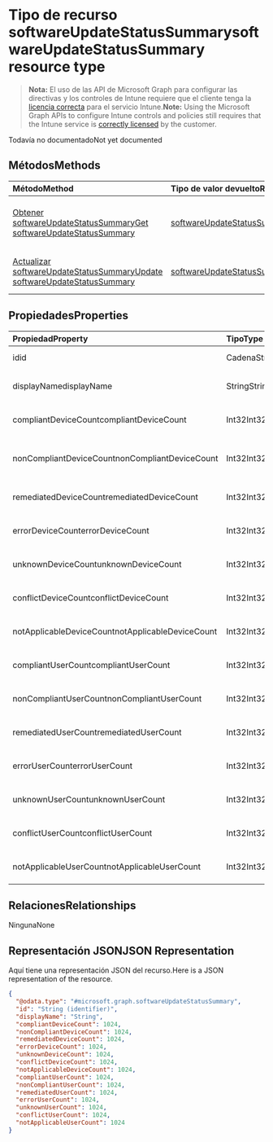 # <a name="softwareupdatestatussummary-resource-type"></a><span data-ttu-id="b74ab-101">Tipo de recurso softwareUpdateStatusSummary</span><span class="sxs-lookup"><span data-stu-id="b74ab-101">softwareUpdateStatusSummary resource type</span></span>

> <span data-ttu-id="b74ab-102">**Nota:** El uso de las API de Microsoft Graph para configurar las directivas y los controles de Intune requiere que el cliente tenga la [licencia correcta](https://go.microsoft.com/fwlink/?linkid=839381) para el servicio Intune.</span><span class="sxs-lookup"><span data-stu-id="b74ab-102">**Note:** Using the Microsoft Graph APIs to configure Intune controls and policies still requires that the Intune service is [correctly licensed](https://go.microsoft.com/fwlink/?linkid=839381) by the customer.</span></span>

<span data-ttu-id="b74ab-103">Todavía no documentado</span><span class="sxs-lookup"><span data-stu-id="b74ab-103">Not yet documented</span></span>
## <a name="methods"></a><span data-ttu-id="b74ab-104">Métodos</span><span class="sxs-lookup"><span data-stu-id="b74ab-104">Methods</span></span>
|<span data-ttu-id="b74ab-105">Método</span><span class="sxs-lookup"><span data-stu-id="b74ab-105">Method</span></span>|<span data-ttu-id="b74ab-106">Tipo de valor devuelto</span><span class="sxs-lookup"><span data-stu-id="b74ab-106">Return Type</span></span>|<span data-ttu-id="b74ab-107">Descripción</span><span class="sxs-lookup"><span data-stu-id="b74ab-107">Description</span></span>|
|:---|:---|:---|
|[<span data-ttu-id="b74ab-108">Obtener softwareUpdateStatusSummary</span><span class="sxs-lookup"><span data-stu-id="b74ab-108">Get softwareUpdateStatusSummary</span></span>](../api/intune_deviceconfig_softwareupdatestatussummary_get.md)|[<span data-ttu-id="b74ab-109">softwareUpdateStatusSummary</span><span class="sxs-lookup"><span data-stu-id="b74ab-109">softwareUpdateStatusSummary</span></span>](../resources/intune_deviceconfig_softwareupdatestatussummary.md)|<span data-ttu-id="b74ab-110">Lea las propiedades y las relaciones del objeto [softwareUpdateStatusSummary](../resources/intune_deviceconfig_softwareupdatestatussummary.md).</span><span class="sxs-lookup"><span data-stu-id="b74ab-110">Read properties and relationships of the [softwareUpdateStatusSummary](../resources/intune_deviceconfig_softwareupdatestatussummary.md) object.</span></span>|
|[<span data-ttu-id="b74ab-111">Actualizar softwareUpdateStatusSummary</span><span class="sxs-lookup"><span data-stu-id="b74ab-111">Update softwareUpdateStatusSummary</span></span>](../api/intune_deviceconfig_softwareupdatestatussummary_update.md)|[<span data-ttu-id="b74ab-112">softwareUpdateStatusSummary</span><span class="sxs-lookup"><span data-stu-id="b74ab-112">softwareUpdateStatusSummary</span></span>](../resources/intune_deviceconfig_softwareupdatestatussummary.md)|<span data-ttu-id="b74ab-113">Actualice las propiedades de un objeto [softwareUpdateStatusSummary](../resources/intune_deviceconfig_softwareupdatestatussummary.md).</span><span class="sxs-lookup"><span data-stu-id="b74ab-113">Update the properties of a [softwareUpdateStatusSummary](../resources/intune_deviceconfig_softwareupdatestatussummary.md) object.</span></span>|

## <a name="properties"></a><span data-ttu-id="b74ab-114">Propiedades</span><span class="sxs-lookup"><span data-stu-id="b74ab-114">Properties</span></span>
|<span data-ttu-id="b74ab-115">Propiedad</span><span class="sxs-lookup"><span data-stu-id="b74ab-115">Property</span></span>|<span data-ttu-id="b74ab-116">Tipo</span><span class="sxs-lookup"><span data-stu-id="b74ab-116">Type</span></span>|<span data-ttu-id="b74ab-117">Descripción</span><span class="sxs-lookup"><span data-stu-id="b74ab-117">Description</span></span>|
|:---|:---|:---|
|<span data-ttu-id="b74ab-118">id</span><span class="sxs-lookup"><span data-stu-id="b74ab-118">id</span></span>|<span data-ttu-id="b74ab-119">Cadena</span><span class="sxs-lookup"><span data-stu-id="b74ab-119">String</span></span>|<span data-ttu-id="b74ab-120">Clave de la entidad.</span><span class="sxs-lookup"><span data-stu-id="b74ab-120">Key of the entity.</span></span>|
|<span data-ttu-id="b74ab-121">displayName</span><span class="sxs-lookup"><span data-stu-id="b74ab-121">displayName</span></span>|<span data-ttu-id="b74ab-122">String</span><span class="sxs-lookup"><span data-stu-id="b74ab-122">String</span></span>|<span data-ttu-id="b74ab-123">El nombre de la directiva.</span><span class="sxs-lookup"><span data-stu-id="b74ab-123">The name of the policy.</span></span>|
|<span data-ttu-id="b74ab-124">compliantDeviceCount</span><span class="sxs-lookup"><span data-stu-id="b74ab-124">compliantDeviceCount</span></span>|<span data-ttu-id="b74ab-125">Int32</span><span class="sxs-lookup"><span data-stu-id="b74ab-125">Int32</span></span>|<span data-ttu-id="b74ab-126">Número de dispositivos compatibles.</span><span class="sxs-lookup"><span data-stu-id="b74ab-126">Number of compliant devices.</span></span>|
|<span data-ttu-id="b74ab-127">nonCompliantDeviceCount</span><span class="sxs-lookup"><span data-stu-id="b74ab-127">nonCompliantDeviceCount</span></span>|<span data-ttu-id="b74ab-128">Int32</span><span class="sxs-lookup"><span data-stu-id="b74ab-128">Int32</span></span>|<span data-ttu-id="b74ab-129">Número de dispositivos no compatibles.</span><span class="sxs-lookup"><span data-stu-id="b74ab-129">Number of non compliant devices.</span></span>|
|<span data-ttu-id="b74ab-130">remediatedDeviceCount</span><span class="sxs-lookup"><span data-stu-id="b74ab-130">remediatedDeviceCount</span></span>|<span data-ttu-id="b74ab-131">Int32</span><span class="sxs-lookup"><span data-stu-id="b74ab-131">Int32</span></span>|<span data-ttu-id="b74ab-132">Número de dispositivos corregidos.</span><span class="sxs-lookup"><span data-stu-id="b74ab-132">Number of remediated devices.</span></span>|
|<span data-ttu-id="b74ab-133">errorDeviceCount</span><span class="sxs-lookup"><span data-stu-id="b74ab-133">errorDeviceCount</span></span>|<span data-ttu-id="b74ab-134">Int32</span><span class="sxs-lookup"><span data-stu-id="b74ab-134">Int32</span></span>|<span data-ttu-id="b74ab-135">Número de dispositivos con errores.</span><span class="sxs-lookup"><span data-stu-id="b74ab-135">Number of devices had error.</span></span>|
|<span data-ttu-id="b74ab-136">unknownDeviceCount</span><span class="sxs-lookup"><span data-stu-id="b74ab-136">unknownDeviceCount</span></span>|<span data-ttu-id="b74ab-137">Int32</span><span class="sxs-lookup"><span data-stu-id="b74ab-137">Int32</span></span>|<span data-ttu-id="b74ab-138">Número de dispositivos desconocidos.</span><span class="sxs-lookup"><span data-stu-id="b74ab-138">Number of unknown devices.</span></span>|
|<span data-ttu-id="b74ab-139">conflictDeviceCount</span><span class="sxs-lookup"><span data-stu-id="b74ab-139">conflictDeviceCount</span></span>|<span data-ttu-id="b74ab-140">Int32</span><span class="sxs-lookup"><span data-stu-id="b74ab-140">Int32</span></span>|<span data-ttu-id="b74ab-141">Número de dispositivos en conflicto.</span><span class="sxs-lookup"><span data-stu-id="b74ab-141">Number of conflict devices.</span></span>|
|<span data-ttu-id="b74ab-142">notApplicableDeviceCount</span><span class="sxs-lookup"><span data-stu-id="b74ab-142">notApplicableDeviceCount</span></span>|<span data-ttu-id="b74ab-143">Int32</span><span class="sxs-lookup"><span data-stu-id="b74ab-143">Int32</span></span>|<span data-ttu-id="b74ab-144">Número de dispositivos no aplicables.</span><span class="sxs-lookup"><span data-stu-id="b74ab-144">Number of not applicable devices.</span></span>|
|<span data-ttu-id="b74ab-145">compliantUserCount</span><span class="sxs-lookup"><span data-stu-id="b74ab-145">compliantUserCount</span></span>|<span data-ttu-id="b74ab-146">Int32</span><span class="sxs-lookup"><span data-stu-id="b74ab-146">Int32</span></span>|<span data-ttu-id="b74ab-147">Número de usuarios compatibles.</span><span class="sxs-lookup"><span data-stu-id="b74ab-147">Number of compliant users.</span></span>|
|<span data-ttu-id="b74ab-148">nonCompliantUserCount</span><span class="sxs-lookup"><span data-stu-id="b74ab-148">nonCompliantUserCount</span></span>|<span data-ttu-id="b74ab-149">Int32</span><span class="sxs-lookup"><span data-stu-id="b74ab-149">Int32</span></span>|<span data-ttu-id="b74ab-150">Número de usuarios no compatibles.</span><span class="sxs-lookup"><span data-stu-id="b74ab-150">Number of non compliant users.</span></span>|
|<span data-ttu-id="b74ab-151">remediatedUserCount</span><span class="sxs-lookup"><span data-stu-id="b74ab-151">remediatedUserCount</span></span>|<span data-ttu-id="b74ab-152">Int32</span><span class="sxs-lookup"><span data-stu-id="b74ab-152">Int32</span></span>|<span data-ttu-id="b74ab-153">Número de usuarios corregidos.</span><span class="sxs-lookup"><span data-stu-id="b74ab-153">Number of remediated users.</span></span>|
|<span data-ttu-id="b74ab-154">errorUserCount</span><span class="sxs-lookup"><span data-stu-id="b74ab-154">errorUserCount</span></span>|<span data-ttu-id="b74ab-155">Int32</span><span class="sxs-lookup"><span data-stu-id="b74ab-155">Int32</span></span>|<span data-ttu-id="b74ab-156">Número de usuarios con errores.</span><span class="sxs-lookup"><span data-stu-id="b74ab-156">Number of users had error.</span></span>|
|<span data-ttu-id="b74ab-157">unknownUserCount</span><span class="sxs-lookup"><span data-stu-id="b74ab-157">unknownUserCount</span></span>|<span data-ttu-id="b74ab-158">Int32</span><span class="sxs-lookup"><span data-stu-id="b74ab-158">Int32</span></span>|<span data-ttu-id="b74ab-159">Número de usuarios desconocidos.</span><span class="sxs-lookup"><span data-stu-id="b74ab-159">Number of unknown users.</span></span>|
|<span data-ttu-id="b74ab-160">conflictUserCount</span><span class="sxs-lookup"><span data-stu-id="b74ab-160">conflictUserCount</span></span>|<span data-ttu-id="b74ab-161">Int32</span><span class="sxs-lookup"><span data-stu-id="b74ab-161">Int32</span></span>|<span data-ttu-id="b74ab-162">Número de usuarios en conflicto.</span><span class="sxs-lookup"><span data-stu-id="b74ab-162">Number of conflict users.</span></span>|
|<span data-ttu-id="b74ab-163">notApplicableUserCount</span><span class="sxs-lookup"><span data-stu-id="b74ab-163">notApplicableUserCount</span></span>|<span data-ttu-id="b74ab-164">Int32</span><span class="sxs-lookup"><span data-stu-id="b74ab-164">Int32</span></span>|<span data-ttu-id="b74ab-165">Número de usuarios no aplicables.</span><span class="sxs-lookup"><span data-stu-id="b74ab-165">Number of not applicable users.</span></span>|

## <a name="relationships"></a><span data-ttu-id="b74ab-166">Relaciones</span><span class="sxs-lookup"><span data-stu-id="b74ab-166">Relationships</span></span>
<span data-ttu-id="b74ab-167">Ninguna</span><span class="sxs-lookup"><span data-stu-id="b74ab-167">None</span></span>
## <a name="json-representation"></a><span data-ttu-id="b74ab-168">Representación JSON</span><span class="sxs-lookup"><span data-stu-id="b74ab-168">JSON Representation</span></span>
<span data-ttu-id="b74ab-169">Aquí tiene una representación JSON del recurso.</span><span class="sxs-lookup"><span data-stu-id="b74ab-169">Here is a JSON representation of the resource.</span></span>
<!--{
  "blockType": "resource",
  "keyProperty": "id",
  "baseType": "microsoft.graph.entity",
  "@odata.type": "microsoft.graph.softwareUpdateStatusSummary"
}-->
``` json
{
  "@odata.type": "#microsoft.graph.softwareUpdateStatusSummary",
  "id": "String (identifier)",
  "displayName": "String",
  "compliantDeviceCount": 1024,
  "nonCompliantDeviceCount": 1024,
  "remediatedDeviceCount": 1024,
  "errorDeviceCount": 1024,
  "unknownDeviceCount": 1024,
  "conflictDeviceCount": 1024,
  "notApplicableDeviceCount": 1024,
  "compliantUserCount": 1024,
  "nonCompliantUserCount": 1024,
  "remediatedUserCount": 1024,
  "errorUserCount": 1024,
  "unknownUserCount": 1024,
  "conflictUserCount": 1024,
  "notApplicableUserCount": 1024
}
```



